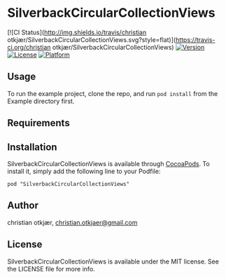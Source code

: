 # SilverbackCircularCollectionViews

[![CI Status](http://img.shields.io/travis/christian otkjær/SilverbackCircularCollectionViews.svg?style=flat)](https://travis-ci.org/christian otkjær/SilverbackCircularCollectionViews)
[![Version](https://img.shields.io/cocoapods/v/SilverbackCircularCollectionViews.svg?style=flat)](http://cocoadocs.org/docsets/SilverbackCircularCollectionViews)
[![License](https://img.shields.io/cocoapods/l/SilverbackCircularCollectionViews.svg?style=flat)](http://cocoadocs.org/docsets/SilverbackCircularCollectionViews)
[![Platform](https://img.shields.io/cocoapods/p/SilverbackCircularCollectionViews.svg?style=flat)](http://cocoadocs.org/docsets/SilverbackCircularCollectionViews)

## Usage

To run the example project, clone the repo, and run `pod install` from the Example directory first.

## Requirements

## Installation

SilverbackCircularCollectionViews is available through [CocoaPods](http://cocoapods.org). To install
it, simply add the following line to your Podfile:

    pod "SilverbackCircularCollectionViews"

## Author

christian otkjær, christian.otkjaer@gmail.com

## License

SilverbackCircularCollectionViews is available under the MIT license. See the LICENSE file for more info.

